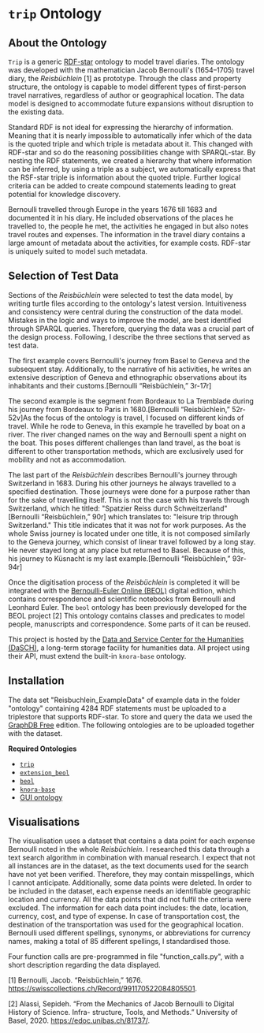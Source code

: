 # `trip` Ontology

## About the Ontology

`Trip` is a generic [RDF-star](https://www.w3.org/2021/12/rdf-star.html) ontology to model travel diaries. The ontology was developed with the mathematician Jacob Bernoulli's (1654–1705) travel diary, the _Reisbüchlein_ [1] as prototype. Through the class and property structure, the ontology is capable to model different types of first-person travel narratives, regardless of author or geographical location. The data model is designed to accommodate future expansions without disruption to the existing data.

Standard RDF is not ideal for expressing the hierarchy of information. Meaning that it is nearly impossible to automatically infer which of the data is the quoted triple and which triple is metadata about it. This changed with RDF-star and so do the reasoning possibilities change with SPARQL-star. By nesting the RDF statements, we created a hierarchy that where information can be inferred, by using a triple as a subject, we automatically express that the RSF-star triple is information about the quoted triple. Further logical criteria can be added to create compound statements leading to great potential for knowledge discovery.

Bernoulli travelled through Europe in the years 1676 till 1683 and documented it in his diary. He included observations of the places he travelled to, the people he met, the activities he engaged in but also notes travel routes and expenses. The information in the travel diary contains a large amount of metadata about the activities, for example costs. RDF-star is uniquely suited to model such metadata.


## Selection of Test Data

Sections of the _Reisbüchlein_ were selected to test the data model, by writing turtle files according to the ontology's latest version. Intuitiveness and consistency were central during the construction of the data model. Mistakes in the logic and ways to improve the model, are best identified through SPARQL queries. Therefore, querying the data was a crucial part of the design process. Following, I describe the three sections that served as test data.

The first example covers Bernoulli's journey from Basel to Geneva and the subsequent stay. Additionally, to the narrative of his activities, he writes an extensive description of Geneva and ethnographic observations about its inhabitants and their customs.[Bernoulli “Reisbüchlein,” 3r-17r]

The second example is the segment from Bordeaux to La Tremblade during his journey from Bordeaux to Paris in 1680.[Bernoulli “Reisbüchlein,”  52r-52v]As the focus of the ontology is travel, I focused on different kinds of travel. While he rode to Geneva, in this example he travelled by boat on a river. The river changed names on the way and Bernoulli spent a night on the boat. This poses different challenges than land travel, as the boat is different to other transportation methods, which are exclusively used for mobility and not as accommodation.

The last part of the _Reisbüchlein_ describes Bernoulli's journey through Switzerland in 1683. During his other journeys he always travelled to a specified destination. Those journeys were done for a purpose rather than for the sake of travelling itself. This is not the case with his travels through Switzerland, which he titled: "Spatzier Reiss durch Schweitzerland" [Bernoulli “Reisbüchlein,” 90r] which translates to: "leisure trip through Switzerland." This title indicates that it was not for work purposes. As the whole Swiss journey is located under one title, it is not composed similarly to the Geneva journey, which consist of linear travel followed by a long stay. He never stayed long at any place but returned to Basel. Because of this, his journey to Küsnacht is my last example.[Bernoulli “Reisbüchlein,” 93r-94r]


Once the digitisation process of the _Reisbüchlein_ is completed it will be integrated with the [Bernoulli-Euler Online (BEOL)](https://beol.staging.dasch.swiss) digital edition, which contains correspondence and scientific notebooks from Bernoulli and Leonhard Euler. The `beol` ontology has been previously developed for the BEOL project [2] This ontology contains classes and predicates to model people, manuscripts and correspondence. Some parts of it can be reused. 

This project is hosted by the [Data and Service Center for the Humanities (DaSCH)](https://www.dasch.swiss), a long-term storage facility for humanities data. All project using their API, must extend the built-in `knora-base` ontology. 

## Installation

The data set "Reisbuchlein_ExampleData" of example data in the folder "ontology" containing 4284 RDF statements must be uploaded to a triplestore that supports RDF-star. To store and query the data we used the [GraphDB Free](https://graphdb.ontotext.com) edition. The following ontologies are to be uploaded together with the dataset.

**Required Ontologies**
- [`trip`](https://github.com/Nora-Olivia-Ammann/trip-ontology/blob/7a63c7d7a6e9617613ca248a485ec6999fe6eb0e/ontology/trip-onto.ttl)
- [`extension_beol`](https://github.com/Nora-Olivia-Ammann/trip-ontology/blob/7a63c7d7a6e9617613ca248a485ec6999fe6eb0e/ontology/extension_beol-onto.ttl)
- [`beol`](https://github.com/dasch-swiss/dsp-api/blob/708c21796a76cafab7ffe3f328af8c860fddf70b/test_data/ontologies/beol-onto.ttl)
- [`knora-base`](https://github.com/dasch-swiss/dsp-api/blob/708c21796a76cafab7ffe3f328af8c860fddf70b/knora-ontologies/knora-base.ttl)
- [GUI ontology](https://github.com/dasch-swiss/dsp-api/blob/708c21796a76cafab7ffe3f328af8c860fddf70b/knora-ontologies/salsah-gui.ttl)


## Visualisations

The visualisation uses a dataset that contains a data point for each expense Bernoulli noted in the whole _Reisbüchlein_. I researched this data through a text search algorithm in combination with manual research. I expect that not all instances are in the dataset, as the text documents used for the search have not yet been verified. Therefore, they may contain misspellings, which I cannot anticipate. Additionally, some data points were deleted. In order to be included in the dataset, each expense needs an identifiable geographic location and currency. All the data points that did not fulfil the criteria were excluded. The information for each data point includes: the date, location, currency, cost, and type of expense. In case of transportation cost, the destination of the transportation was used for the geographical location. Bernoulli used different spellings, synonyms, or abbreviations for currency names, making a total of 85 different spellings, I standardised those.

Four function calls are pre-programmed in file "function_calls.py", with a short description regarding the data displayed.


[1] Bernoulli, Jacob. “Reisbüchlein,” 1676. https://swisscollections.ch/Record/991170522084805501.


[2] Alassi, Sepideh. “From the Mechanics of Jacob Bernoulli to Digital History of Science. Infra- structure, Tools, and Methods.” University of Basel, 2020. https://edoc.unibas.ch/81737/.
